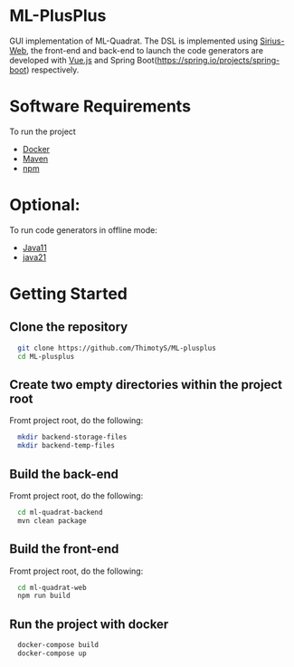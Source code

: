 # ML-PlusPlus
GUI implementation of ML-Quadrat. The DSL is implemented using [Sirius-Web](https://eclipse.dev/sirius/sirius-web.html), the front-end and back-end to launch the code generators are developed with [Vue.js](https://vuejs.org/) and Spring Boot(https://spring.io/projects/spring-boot) respectively.

# Software Requirements
To run the project
- [Docker](https://www.docker.com/)
- [Maven](https://maven.apache.org/index.html)
- [npm](https://www.npmjs.com/)

# Optional:
To run code generators in offline mode:
- [Java11](https://www.java.com/nl/)
- [java21](https://www.java.com/nl/)

# Getting Started
## Clone the repository
```bash
  git clone https://github.com/ThimotyS/ML-plusplus
  cd ML-plusplus
```
## Create two empty directories within the project root
Fromt project root, do the following:
```bash
  mkdir backend-storage-files
  mkdir backend-temp-files
```
## Build the back-end
Fromt project root, do the following:
```bash
  cd ml-quadrat-backend
  mvn clean package
```

## Build the front-end
Fromt project root, do the following:
```bash
  cd ml-quadrat-web
  npm run build
```

## Run the project with docker
```bash
  docker-compose build
  docker-compose up
```
